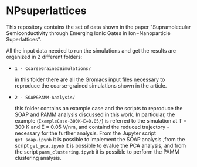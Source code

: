 # NPsuperlattices

This repository contains the set of data shown in the paper "Supramolecular Semiconductivity through Emerging Ionic Gates in Ion−Nanoparticle Superlattices".

All the input data needed to run the simulations and get the results are organized in 2 different folders:

 * `1 - CoarseGrainedSimulations/`

	in this folder there are all the Gromacs input files necessary to reproduce the coarse-grained simulations shown in the article.
        
 * `2 - SOAP&PAMM-Analysis/`

	this folder contains an example case and the scripts to reproduce the SOAP and PAMM analysis discussed in this work. In particular, the example (`ExampleCase-300K-E=0.05/`) is referred to the simulation at T = 300 K and E = 0.05 V/nm, and containd the reduced trajectory - necessary for the further analysis. From the Jupyter script `get_soap.ipynb` it is possible to implement the SOAP analysis ,from the script `get_pca.ipynb` it is possible to evalue the PCA analysis, and from the script `pamm_clustering.ipynb` it is possible to perform the PAMM clustering analysis. 

